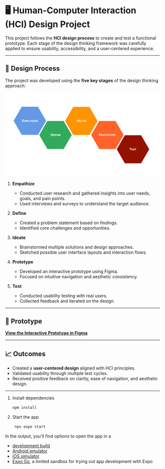 # 🖥️ Human-Computer Interaction (HCI) Design Project

This project follows the **HCI design process** to create and test a functional prototype. Each stage of the design thinking framework was carefully applied to ensure usability, accessibility, and a user-centered experience.

---

## 📌 Design Process

The project was developed using the **five key stages** of the design thinking approach:

![HCI Process](https://raw.githubusercontent.com/mariyam2212/grocery-lister/master/images/design-process.png)


1. **Empathize**

   * Conducted user research and gathered insights into user needs, goals, and pain points.
   * Used interviews and surveys to understand the target audience.

2. **Define**

   * Created a problem statement based on findings.
   * Identified core challenges and opportunities.

3. **Ideate**

   * Brainstormed multiple solutions and design approaches.
   * Sketched possible user interface layouts and interaction flows.

4. **Prototype**

   * Developed an interactive prototype using Figma.
   * Focused on intuitive navigation and aesthetic consistency.

5. **Test**

   * Conducted usability testing with real users.
   * Collected feedback and iterated on the design.

---

## 🎨 Prototype

[**View the Interactive Prototype in Figma**](https://www.figma.com/proto/aAL2ZGTrFlcSS4RTyi8czE/medFi?node-id=0-1&t=gjecIDGj7IXpzEfN-1)


---

## 📈 Outcomes

* Created a **user-centered design** aligned with HCI principles.
* Validated usability through multiple test cycles.
* Received positive feedback on clarity, ease of navigation, and aesthetic design.


---


1. Install dependencies

   ```bash
   npm install
   ```

2. Start the app

   ```bash
    npx expo start
   ```

In the output, you'll find options to open the app in a

- [development build](https://docs.expo.dev/develop/development-builds/introduction/)
- [Android emulator](https://docs.expo.dev/workflow/android-studio-emulator/)
- [iOS simulator](https://docs.expo.dev/workflow/ios-simulator/)
- [Expo Go](https://expo.dev/go), a limited sandbox for trying out app development with Expo




